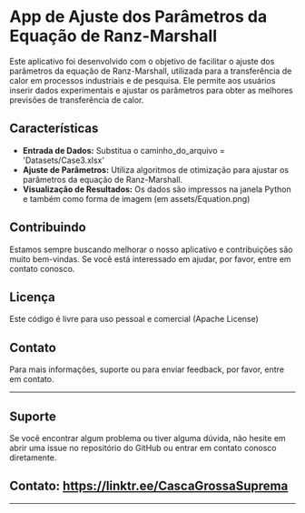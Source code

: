 
# App de Ajuste dos Parâmetros da Equação de Ranz-Marshall

Este aplicativo foi desenvolvido com o objetivo de facilitar o ajuste dos parâmetros da equação de Ranz-Marshall, utilizada para a transferência de calor em processos industriais e de pesquisa. Ele permite aos usuários inserir dados experimentais e ajustar os parâmetros para obter as melhores previsões de transferência de calor.

## Características

- **Entrada de Dados:** Substitua o caminho_do_arquivo = 'Datasets/Case3.xlsx'
- **Ajuste de Parâmetros:** Utiliza algoritmos de otimização para ajustar os parâmetros da equação de Ranz-Marshall.
- **Visualização de Resultados:** Os dados são impressos na janela Python e também como forma de imagem (em assets/Equation.png)


## Contribuindo

Estamos sempre buscando melhorar o nosso aplicativo e contribuições são muito bem-vindas. Se você está interessado em ajudar, por favor, entre em contato conosco.

## Licença

Este código é livre para uso pessoal e comercial (Apache License)

## Contato

Para mais informações, suporte ou para enviar feedback, por favor, entre em contato.

---
## Suporte
Se você encontrar algum problema ou tiver alguma dúvida, não hesite em abrir uma issue no repositório do GitHub ou entrar em contato conosco diretamente.

##  Contato: https://linktr.ee/CascaGrossaSuprema

---